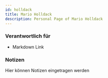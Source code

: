 ```yaml
---
id: holldack
title: Mario Holldack
description: Personal Page of Mario Holldack
---
```


### Verantwortlich für

- Markdown Link

### Notizen
Hier können Notizen eingetragen werden
